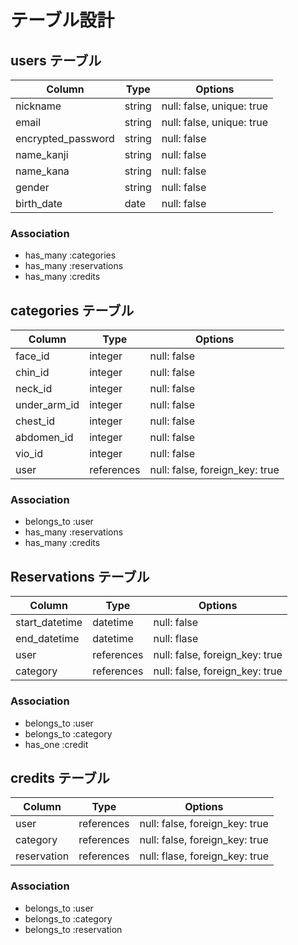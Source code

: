 # テーブル設計

## users テーブル

| Column             | Type   | Options                   |
| -------------------| ------ | --------------------------|
| nickname           | string | null: false, unique: true |
| email              | string | null: false, unique: true |
| encrypted_password | string | null: false               |
| name_kanji         | string | null: false               |
| name_kana          | string | null: false               |
| gender             | string | null: false               |
| birth_date         | date   | null: false               |
 
### Association

- has_many :categories
- has_many :reservations
- has_many :credits

## categories テーブル

| Column                        | Type       | Options                           |
| ------------------------------| ---------- | --------------------------------- |
| face_id                       | integer    | null: false                       |
| chin_id                       | integer    | null: false                       |
| neck_id                       | integer    | null: false                       |
| under_arm_id                  | integer    | null: false                       |
| chest_id                      | integer    | null: false                       |
| abdomen_id                    | integer    | null: false                       |
| vio_id                        | integer    | null: false                       |
| user                          | references | null: false, foreign_key: true    |

### Association

- belongs_to :user
- has_many :reservations
- has_many :credits

## Reservations テーブル

| Column         | Type       | Options                        |
| ---------      | ---------- | -------------------------------|
| start_datetime | datetime   | null: false                    |
| end_datetime   | datetime   | null: flase                    |          
| user           | references | null: false, foreign_key: true |
| category       | references | null: false, foreign_key: true |

### Association

- belongs_to :user
- belongs_to :category
- has_one :credit

## credits テーブル

| Column         | Type       | Options                        |
| -------------- | ---------- | ------------------------------ |
| user           | references | null: false, foreign_key: true |
| category       | references | null: false, foreign_key: true |
| reservation    | references | null: flase, foreign_key: true |

### Association

- belongs_to :user
- belongs_to :category
- belongs_to :reservation
